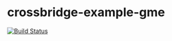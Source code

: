 crossbridge-example-gme
=======================

[![Build Status](https://travis-ci.org/crossbridge-community/crossbridge-example-gme.svg?branch=master)](https://travis-ci.org/crossbridge-community/crossbridge-example-gme)
